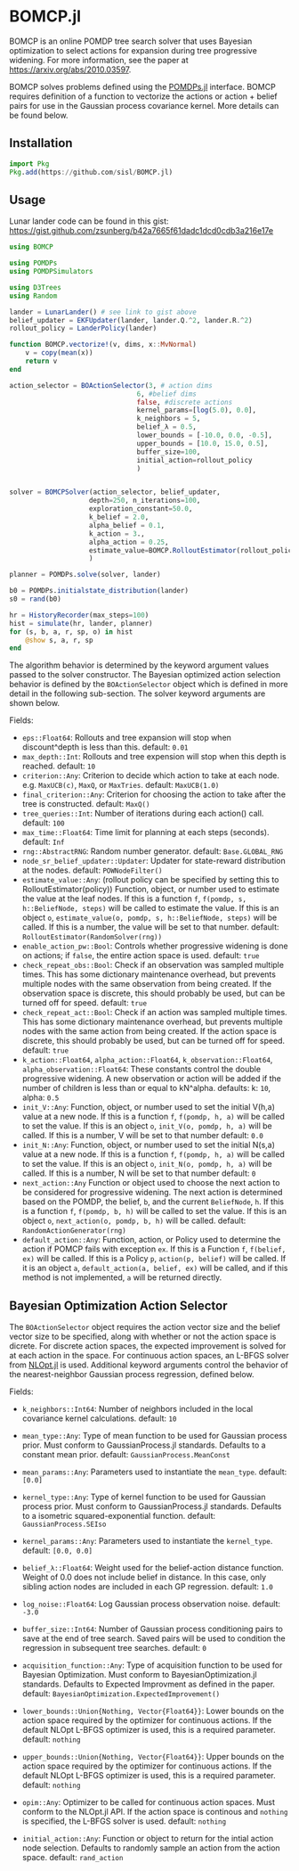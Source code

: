 # BOMCP.jl
BOMCP is an online POMDP tree search solver that uses Bayesian optimization to select actions for expansion during tree progressive widening. For more information, see the paper at https://arxiv.org/abs/2010.03597.

BOMCP solves problems defined using the [POMDPs.jl](https://github.com/JuliaPOMDP/POMDPs.jl) interface. BOMCP requires definition of a function to vectorize the actions or action + belief pairs for use in the Gaussian process covariance kernel. More details can be found below.  

## Installation

```julia
import Pkg
Pkg.add(https://github.com/sisl/BOMCP.jl)
```
## Usage

Lunar lander code can be found in this gist: https://gist.github.com/zsunberg/b42a7665f61dadc1dcd0cdb3a216e17e

```julia 
using BOMCP

using POMDPs
using POMDPSimulators

using D3Trees
using Random

lander = LunarLander() # see link to gist above
belief_updater = EKFUpdater(lander, lander.Q.^2, lander.R.^2)
rollout_policy = LanderPolicy(lander)

function BOMCP.vectorize!(v, dims, x::MvNormal)
    v = copy(mean(x))
    return v
end

action_selector = BOActionSelector(3, # action dims
                                6, #belief dims
                                false, #discrete actions
                                kernel_params=[log(5.0), 0.0],
                                k_neighbors = 5,
                                belief_λ = 0.5,
                                lower_bounds = [-10.0, 0.0, -0.5],
                                upper_bounds = [10.0, 15.0, 0.5],
                                buffer_size=100,
                                initial_action=rollout_policy
                                )


solver = BOMCPSolver(action_selector, belief_updater,
                    depth=250, n_iterations=100,
                    exploration_constant=50.0,
                    k_belief = 2.0,
                    alpha_belief = 0.1,
                    k_action = 3.,
                    alpha_action = 0.25,
                    estimate_value=BOMCP.RolloutEstimator(rollout_policy),
                    )

planner = POMDPs.solve(solver, lander)

b0 = POMDPs.initialstate_distribution(lander)
s0 = rand(b0)

hr = HistoryRecorder(max_steps=100)
hist = simulate(hr, lander, planner)
for (s, b, a, r, sp, o) in hist
    @show s, a, r, sp
end
```
The algorithm behavior is determined by the keyword argument values passed to the solver constructor. The Bayesian optimized action selection behavior is defined by the `BOActionSelector` object which is defined in more detail in the following sub-section. The solver keyword arguments are shown below.

Fields:

- `eps::Float64`:
    Rollouts and tree expansion will stop when discount^depth is less than this.
    default: `0.01`
- `max_depth::Int`:
    Rollouts and tree expension will stop when this depth is reached.
    default: `10`
- `criterion::Any`:
    Criterion to decide which action to take at each node. e.g. `MaxUCB(c)`, `MaxQ`, or `MaxTries`.
    default: `MaxUCB(1.0)`
- `final_criterion::Any`:
    Criterion for choosing the action to take after the tree is constructed.
    default: `MaxQ()`
- `tree_queries::Int`:
    Number of iterations during each action() call.
    default: `100`
- `max_time::Float64`:
    Time limit for planning at each steps (seconds).
    default: `Inf`
- `rng::AbstractRNG`:
    Random number generator.
    default: `Base.GLOBAL_RNG`
- `node_sr_belief_updater::Updater`:
    Updater for state-reward distribution at the nodes.
    default: `POWNodeFilter()`
- `estimate_value::Any`: (rollout policy can be specified by setting this to RolloutEstimator(policy))
    Function, object, or number used to estimate the value at the leaf nodes.
    If this is a function `f`, `f(pomdp, s, h::BeliefNode, steps)` will be called to estimate the value.
    If this is an object `o`, `estimate_value(o, pomdp, s, h::BeliefNode, steps)` will be called.
    If this is a number, the value will be set to that number.
    default: `RolloutEstimator(RandomSolver(rng))`
- `enable_action_pw::Bool`:
    Controls whether progressive widening is done on actions; if `false`, the entire action space is used.
    default: `true`
- `check_repeat_obs::Bool`:
    Check if an observation was sampled multiple times. This has some dictionary maintenance overhead, but prevents multiple nodes with the same observation from being created. If the observation space is discrete, this should probably be used, but can be turned off for speed.
    default: `true`
- `check_repeat_act::Bool`:
    Check if an action was sampled multiple times. This has some dictionary maintenance overhead, but prevents multiple nodes with the same action from being created. If the action space is discrete, this should probably be used, but can be turned off for speed.
    default: `true`
- `k_action::Float64`, `alpha_action::Float64`, `k_observation::Float64`, `alpha_observation::Float64`:
    These constants control the double progressive widening. A new observation
    or action will be added if the number of children is less than or equal to kN^alpha.
    defaults: k: `10`, alpha: `0.5`
- `init_V::Any`:
    Function, object, or number used to set the initial V(h,a) value at a new node.
    If this is a function `f`, `f(pomdp, h, a)` will be called to set the value.
    If this is an object `o`, `init_V(o, pomdp, h, a)` will be called.
    If this is a number, V will be set to that number
    default: `0.0`
- `init_N::Any`:
    Function, object, or number used to set the initial N(s,a) value at a new node.
    If this is a function `f`, `f(pomdp, h, a)` will be called to set the value.
    If this is an object `o`, `init_N(o, pomdp, h, a)` will be called.
    If this is a number, N will be set to that number
    default: `0`
- `next_action::Any`
    Function or object used to choose the next action to be considered for progressive widening.
    The next action is determined based on the POMDP, the belief, `b`, and the current `BeliefNode`, `h`.
    If this is a function `f`, `f(pomdp, b, h)` will be called to set the value.
    If this is an object `o`, `next_action(o, pomdp, b, h)` will be called.
    default: `RandomActionGenerator(rng)`
- `default_action::Any`:
    Function, action, or Policy used to determine the action if POMCP fails with exception `ex`.
    If this is a Function `f`, `f(belief, ex)` will be called.
    If this is a Policy `p`, `action(p, belief)` will be called.
    If it is an object `a`, `default_action(a, belief, ex)` will be called, and
    if this method is not implemented, `a` will be returned directly.

## Bayesian Optimization Action Selector
The `BOActionSelector` object requires the action vector size and the belief vector size to be specified, along with whether or not the action space is dicrete. For discrete action spaces, the expected improvement is solved for at each action in the space. For continuous action spaces, an L-BFGS solver from [NLOpt.jl](https://github.com/JuliaOpt/NLopt.jl) is used. Additional keyword arguments control the behavior of the nearest-neighbor Gaussian process regression, defined below.
 
Fields:

- `k_neighbors::Int64`:
    Number of neighbors included in the local covariance kernel calculations.
    default: `10`

- `mean_type::Any`:
    Type of mean function to be used for Gaussian process prior. 
    Must conform to GaussianProcess.jl standards. Defaults to a constant mean prior. 
    default: `GaussianProcess.MeanConst`
    
- `mean_params::Any`:
    Parameters used to instantiate the `mean_type`.
    default: `[0.0]`

- `kernel_type::Any`:
    Type of kernel function to be used for Gaussian process prior. 
    Must conform to GaussianProcess.jl standards. 
    Defaults to a isometric squared-exponential function. 
    default: `GaussianProcess.SEIso`
    
- `kernel_params::Any`:
    Parameters used to instantiate the `kernel_type`.
    default: `[0.0, 0.0]`

- `belief_λ::Float64`:
    Weight used for the belief-action distance function. 
    Weight of 0.0 does not include belief in distance.
    In this case, only sibling action nodes are included in each GP regression.
    default: `1.0`

- `log_noise::Float64`:
    Log Gaussian process observation noise.
    default: `-3.0`
    
- `buffer_size::Int64`:
    Number of Gaussian process conditioning pairs to save at the end of tree search.
    Saved pairs will be used to condition the regression in subsequent tree searches.
    default: `0`
    
- `acquisition_function::Any`:
    Type of acquisition function to be used for Bayesian Optimization. 
    Must conform to BayesianOptimization.jl standards. 
    Defaults to Expected Improvment as defined in the paper. 
    default: `BayesianOptimization.ExpectedImprovement()`
    
- `lower_bounds::Union{Nothing, Vector{Float64}}`:
    Lower bounds on the action space required by the optimizer for continuous actions.
    If the default NLOpt L-BFGS optimizer is used, this is a required parameter.
    default: `nothing`
 
 - `upper_bounds::Union{Nothing, Vector{Float64}}`:
    Upper bounds on the action space required by the optimizer for continuous actions.
    If the default NLOpt L-BFGS optimizer is used, this is a required parameter.
    default: `nothing`
    
 - `opim::Any`:
    Optimizer to be called for continuous action spaces. 
    Must conform to the NLOpt.jl API. 
    If the action space is continous and `nothing` is specified, the L-BFGS solver is used.
    default: `nothing`
    
- `initial_action::Any`:
    Function or object to return for the intial action node selection. 
    Defaults to randomly sample an action from the action space.
    default: `rand_action`
